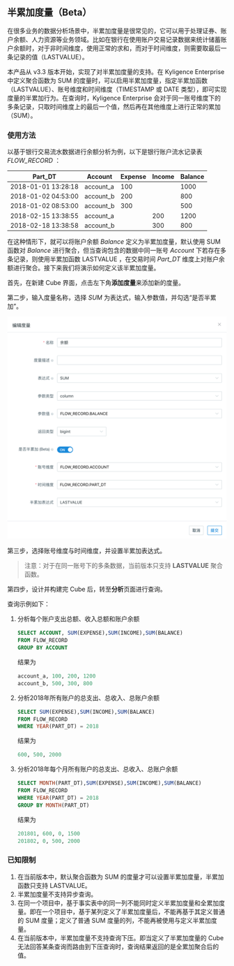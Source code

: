 ## 半累加度量（Beta）

在很多业务的数据分析场景中，半累加度量是很常见的，它可以用于处理证券、账户余额、人力资源等业务领域。比如在银行在使用账户交易记录数据来统计储蓄账户余额时，对于非时间维度，使用正常的求和，而对于时间维度，则需要取最后一条记录的值（LASTVALUE）。

本产品从 v3.3 版本开始，实现了对半累加度量的支持。在 Kyligence Enterprise 中定义聚合函数为 SUM 的度量时，可以启用半累加度量，指定半累加函数（LASTVALUE）、账号维度和时间维度（TIMESTAMP 或 DATE 类型），即可实现度量的半累加行为。在查询时，Kyligence Enterprise 会对于同一账号维度下的多条记录，只取时间维度上的最后一个值，然后再在其他维度上进行正常的累加（SUM）。

###  使用方法

以基于银行交易流水数据进行余额分析为例，以下是银行账户流水记录表 *FLOW_RECORD* ：

| Part_DT             | Account   | Expense | Income | Balance |
| ------------------- | --------- | ------- | ------ | ------- |
| 2018-01-01 13:28:18 | account_a | 100     |        | 1000    |
| 2018-01-02 04:53:00 | account_b | 200     |        | 800     |
| 2018-01-02 08:53:00 | account_b | 300     |        | 500     |
| 2018-02-15 13:38:55 | account_a |         | 200    | 1200    |
| 2018-02-18 13:38:58 | account_b |         | 300    | 800     |

在这种情形下，就可以将账户余额 *Balance* 定义为半累加度量，默认使用 SUM 函数对 *Balance* 进行聚合，但当查询包含的数据中同一账号 *Account* 下若存在多条记录，则使用半累加函数 LASTVALUE ，在交易时间 *Part_DT* 维度上对账户余额进行聚合。接下来我们将演示如何定义该半累加度量。

首先，在新建 Cube 界面，点击左下角**添加度量**来添加新的度量。

第二步，输入度量名称，选择 *SUM* 为表达式，输入参数值，并勾选“是否半累加”。

![添加度量](../images/semi_sum.cn.png)

第三步，选择账号维度与时间维度，并设置半累加表达式。

> 注意：对于在同一账号下的多条数据，当前版本只支持 **LASTVALUE** 聚合函数。

第四步，设计并构建完 Cube 后，转至**分析**页面进行查询。

查询示例如下：

1. 分析每个账户支出总额、收入总额和账户余额

   ```sql
   SELECT ACCOUNT, SUM(EXPENSE),SUM(INCOME),SUM(BALANCE)
   FROM FLOW_RECORD
   GROUP BY ACCOUNT
   ```

   结果为

   ```sql
   account_a, 100, 200, 1200
   account_b, 500, 300, 800
   ```

2. 分析2018年所有账户的总支出、总收入、总账户余额

   ```sql
   SELECT SUM(EXPENSE),SUM(INCOME),SUM(BALANCE)
   FROM FLOW_RECORD
   WHERE YEAR(PART_DT) = 2018
   ```

   结果为

   ```sql
   600, 500, 2000
   ```

3. 分析2018年每个月所有账户的总支出、总收入、总账户余额

   ```sql
   SELECT MONTH(PART_DT),SUM(EXPENSE),SUM(INCOME),SUM(BALANCE)
   FROM FLOW_RECORD
   WHERE YEAR(PART_DT) = 2018
   GROUP BY MONTH(PART_DT)
   ```

   结果为

   ```sql
   201801, 600, 0, 1500
   201802, 0, 500, 2000
   ```

### 已知限制

1. 在当前版本中，默认聚合函数为 SUM 的度量才可以设置半累加度量，半累加函数只支持 LASTVALUE。
2. 半累加度量不支持异步查询。
3. 在同一个项目中，基于事实表中的同一列不能同时定义半累加度量和全累加度量。即在一个项目中，基于某列定义了半累加度量后，不能再基于其定义普通的 SUM 度量；定义了普通 SUM 度量的列，不能再被使用与定义半累加度量。
4. 在当前版本中，半累加度量不支持查询下压。即当定义了半累加度量的 Cube 无法回答某条查询而路由到下压查询时，查询结果返回的是全累加聚合后的值。
